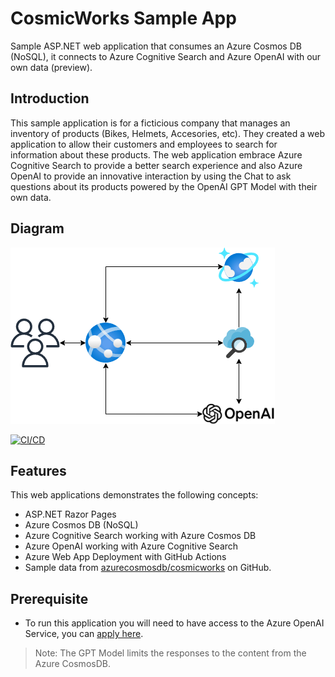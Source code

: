 # CosmicWorks Sample App

Sample ASP.NET web application that consumes an Azure Cosmos DB (NoSQL), it connects to Azure Cognitive Search and Azure OpenAI with our own data (preview).

## Introduction

This sample application is for a ficticious company that manages an inventory of products (Bikes, Helmets, Accesories, etc). They created a web application to allow their customers and employees to search for information about these products. The web application embrace Azure Cognitive Search to provide a better search experience and  also Azure OpenAI to provide an innovative interaction by using the Chat to ask questions about its products powered by the OpenAI GPT Model with their own data.

## Diagram

![](Diagram.png)

[![CI/CD](https://github.com/dsanchezcr/CosmicWorksSampleApp/actions/workflows/ci-cd.yaml/badge.svg)](https://github.com/dsanchezcr/CosmicWorksSampleApp/actions/workflows/ci-cd.yaml)

## Features

This web applications demonstrates the following concepts:

* ASP.NET Razor Pages
* Azure Cosmos DB (NoSQL)
* Azure Cognitive Search working with Azure Cosmos DB
* Azure OpenAI working with Azure Cognitive Search
* Azure Web App Deployment with GitHub Actions
* Sample data from [azurecosmosdb/cosmicworks](https://github.com/azurecosmosdb/cosmicworks) on GitHub.

## Prerequisite

- To run this application you will need to have access to the Azure OpenAI Service, you can [apply here](https://aka.ms/oai/access).

> Note: The GPT Model limits the responses to the content from the Azure CosmosDB. 
